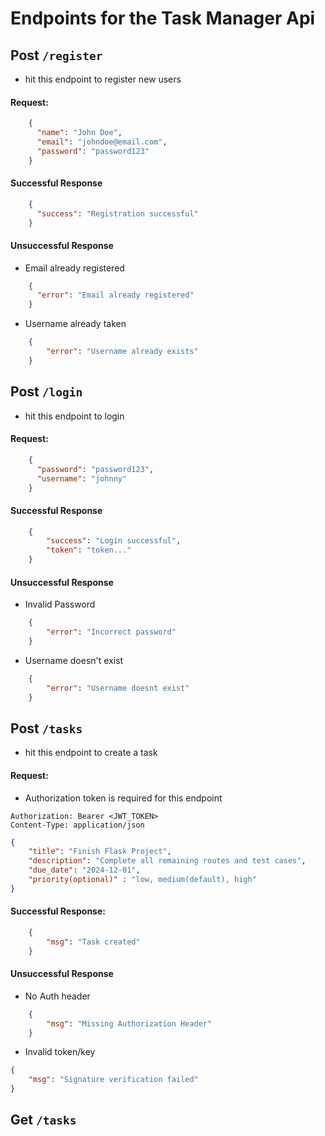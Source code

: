 # Endpoints for the Task Manager Api


## Post `/register`

- hit this endpoint to register new users

#### Request:

```json
    {
      "name": "John Doe",
      "email": "johndoe@email.com",
      "password": "password123"
    }
```

#### Successful Response

```json
    {
      "success": "Registration successful"
    }
```
#### Unsuccessful Response

- Email already registered
```json
    {
      "error": "Email already registered"
    }
```
- Username already taken
```json
    {
        "error": "Username already exists"
    }
```

## Post `/login`
- hit this endpoint to login

#### Request:

```json
    {
      "password": "password123",
      "username": "johnny"
    }
```

#### Successful Response

```json
    {
        "success": "Login successful",
        "token": "token..."
    }
```

#### Unsuccessful Response

- Invalid Password
```json
    {
        "error": "Incorrect password"
    }
```
- Username doesn't exist
```json
    {
        "error": "Username doesnt exist"
    }
```

## Post `/tasks`
- hit this endpoint to create a task

#### Request:
- Authorization token is required for this endpoint
```http request
Authorization: Bearer <JWT_TOKEN>
Content-Type: application/json
```
```json
{
    "title": "Finish Flask Project",
    "description": "Complete all remaining routes and test cases",
    "due_date": "2024-12-01",
    "priority(optional)" : "low, medium(default), high"
}
```

#### Successful Response:

```json
    {
        "msg": "Task created"
    }
```

#### Unsuccessful Response
- No Auth header
```json
    {
        "msg": "Missing Authorization Header"
    }
```

- Invalid token/key
```json
{
    "msg": "Signature verification failed"
}
```

## Get `/tasks`